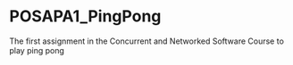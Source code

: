 POSAPA1_PingPong
================

The first assignment in the Concurrent and Networked Software Course to play ping pong
